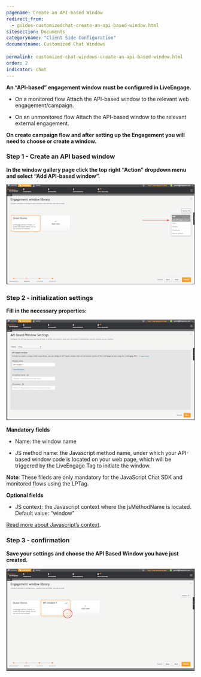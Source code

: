 ```yaml
---
pagename: Create an API-based Window
redirect_from:
  - guides-customizedchat-create-an-api-based-window.html
sitesection: Documents
categoryname: "Client Side Configuration"
documentname: Customized Chat Windows

permalink: customized-chat-windows-create-an-api-based-window.html
order: 2
indicator: chat
---
```


**An “API-based” engagement window must be configured in LiveEngage.**

* On a monitored flow
	Attach the API-based window to the relevant web engagement/campaign.

* On an unmonitored flow
	Attach the API-based window to the relevant external engagement.



**On create campaign flow and after setting up the Engagement you will need to choose or create a window.**

### Step 1 - Create an API based window
**In the window gallery page click the top right “Action” dropdown menu and select “Add API-based window”.**

![Apibasedwindow1](img/apibasedwindow1.png)

### Step 2 - initialization settings
**Fill in the necessary properties:**

![Apibasedwindow2](img/apibasedwindow2.png)

**Mandatory fields**

* Name: the window name

* JS method name: the Javascript method name, under which your API-based window code is located on your web page, which will be triggered by the LiveEngage Tag to initiate the window.

**Note**: These fileds are only mandatory for the JavaScript Chat SDK and monitored flows using the LPTag.

**Optional fields**

* JS context: the Javascript context where the jsMethodName is located.
Default value: “window”

[Read more about Javascript’s context](https://developer.mozilla.org/en-US/docs/Web/JavaScript/Reference/Global_Objects/Function/call).

### Step 3 - confirmation
**Save your settings and choose the API Based Window you have just created.**

![Apibasedwindow3](img/apibasedwindow3.png)

